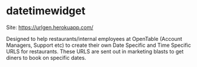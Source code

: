 # datetimewidget

Site: https://urlgen.herokuapp.com/

Designed to help restaurants/internal employees at OpenTable (Account Managers, Support etc) to create their own Date Specific and Time Specific URLS for restaurants. These URLS are sent out in marketing blasts to get diners to book on specific dates.
